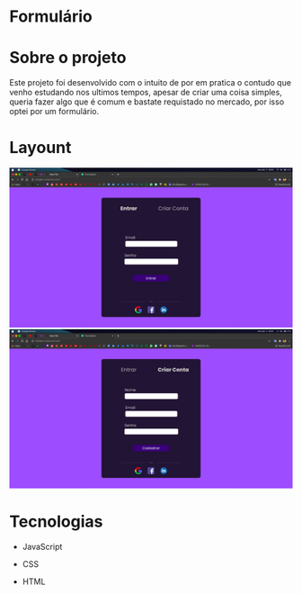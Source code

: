 # Formulário

# Sobre o projeto
Este projeto foi desenvolvido com o intuito de por em pratica o contudo que venho estudando nos ultimos tempos, apesar de criar uma coisa simples, queria fazer algo que é comum e bastate requistado no mercado, por isso optei por um formulário.

# Layount
![alt text](https://github.com/ViniciusLibarino/formulario/blob/main/assets/entrar.png)
![alt text](https://github.com/ViniciusLibarino/formulario/blob/main/assets/cadastrar.png)

# Tecnologias

- JavaScript

- CSS

- HTML
